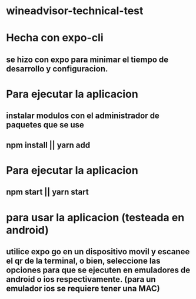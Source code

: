 # wineadvisor-technical-test

# Hecha con expo-cli
## se hizo con expo para minimar el tiempo de desarrollo y configuracion. 

# Para ejecutar la aplicacion

## instalar modulos con el administrador de paquetes que se use
## npm install || yarn add

# Para ejecutar la aplicacion
## npm start || yarn start

# para usar la aplicacion (testeada en android)
## utilice expo go en un dispositivo movil y escanee el qr de la terminal, o bien, seleccione las opciones para que se ejecuten en emuladores de android o ios respectivamente. (para un emulador ios se requiere tener una MAC)
